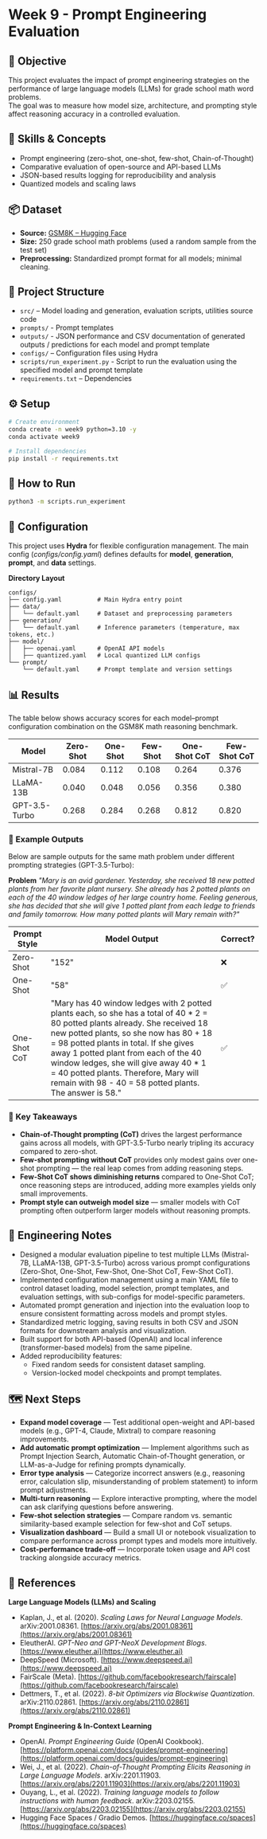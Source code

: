 # Week 9 - Prompt Engineering Evaluation

## 📌 Objective
This project evaluates the impact of prompt engineering strategies on the performance of large language models (LLMs) for grade school math word problems.  
The goal was to measure how model size, architecture, and prompting style affect reasoning accuracy in a controlled evaluation.

## 🧩 Skills & Concepts
- Prompt engineering (zero-shot, one-shot, few-shot, Chain-of-Thought)  
- Comparative evaluation of open-source and API-based LLMs  
- JSON-based results logging for reproducibility and analysis  
- Quantized models and scaling laws

## 📦 Dataset
- **Source:** [GSM8K – Hugging Face](https://huggingface.co/datasets/gsm8k)  
- **Size:** 250 grade school math problems (used a random sample from the test set)  
- **Preprocessing:** Standardized prompt format for all models; minimal cleaning.

## 📂 Project Structure
- `src/` – Model loading and generation, evaluation scripts, utilities source code
- `prompts/` - Prompt templates 
- `outputs/` - JSON performance and CSV documentation of generated outputs / predictions for each model and prompt template
- `configs/` – Configuration files using Hydra
- `scripts/run_experiment.py` - Script to run the evaluation using the specified model and prompt template
- `requirements.txt` – Dependencies  

## ⚙️ Setup
```bash
# Create environment
conda create -n week9 python=3.10 -y
conda activate week9

# Install dependencies
pip install -r requirements.txt
```

## 🚀 How to Run 
```bash 
python3 -m scripts.run_experiment
```

## 🧪 Configuration
This project uses **Hydra** for flexible configuration management. 
The main config (*configs/config.yaml*) defines defaults for **model**, **generation**, **prompt**, and **data** settings.

**Directory Layout**
```
configs/
├── config.yaml          # Main Hydra entry point
├── data/
│   └── default.yaml     # Dataset and preprocessing parameters
├── generation/
│   └── default.yaml     # Inference parameters (temperature, max tokens, etc.)
├── model/
│   ├── openai.yaml      # OpenAI API models
│   ├── quantized.yaml   # Local quantized LLM configs
└── prompt/
    └── default.yaml     # Prompt template and version settings
```

## 📊 Results
The table below shows accuracy scores for each model–prompt configuration combination on the GSM8K math reasoning benchmark.

| Model          | Zero-Shot | One-Shot | Few-Shot | One-Shot CoT | Few-Shot CoT |
|----------------|-----------|----------|----------|--------------|--------------|
| Mistral-7B     | 0.084     | 0.112    | 0.108    | 0.264        | 0.376        |
| LLaMA-13B      | 0.040     | 0.048    | 0.056    | 0.356        | 0.380        |
| GPT-3.5-Turbo  | 0.268     | 0.284    | 0.268    | 0.812        | 0.820        |

### 📝 Example Outputs 
Below are sample outputs for the same math problem under different prompting strategies (GPT-3.5-Turbo): 

**Problem**
*"Mary is an avid gardener. Yesterday, she received 18 new potted plants from her favorite plant nursery. She already has 2 potted plants on each of the 40 window ledges of her large country home. Feeling generous, she has decided that she will give 1 potted plant from each ledge to friends and family tomorrow. How many potted plants will Mary remain with?"*

| Prompt Style | Model Output | Correct? |
|--------------|-------------|----------|
| Zero-Shot    | "152" | ❌ |
| One-Shot     | "58" | ✅ |
| One-Shot CoT | "Mary has 40 window ledges with 2 potted plants each, so she has a total of 40 * 2 = 80 potted plants already. She received 18 new potted plants, so she now has 80 + 18 = 98 potted plants in total. If she gives away 1 potted plant from each of the 40 window ledges, she will give away 40 * 1 = 40 potted plants. Therefore, Mary will remain with 98 - 40 = 58 potted plants. The answer is 58." | ✅ |

### 📌 Key Takeaways
- **Chain-of-Thought prompting (CoT)** drives the largest performance gains across all models, with GPT-3.5-Turbo nearly tripling its accuracy compared to zero-shot.
- **Few-shot prompting without CoT** provides only modest gains over one-shot prompting — the real leap comes from adding reasoning steps.
- **Few-Shot CoT shows diminishing returns** compared to One-Shot CoT; once reasoning steps are introduced, adding more examples yields only small improvements.
- **Prompt style can outweigh model size** — smaller models with CoT prompting often outperform larger models without reasoning prompts.

## 🧠 Engineering Notes
- Designed a modular evaluation pipeline to test multiple LLMs (Mistral-7B, LLaMA-13B, GPT-3.5-Turbo) across various prompt configurations (Zero-Shot, One-Shot, Few-Shot, One-Shot CoT, Few-Shot CoT).
- Implemented configuration management using a main YAML file to control dataset loading, model selection, prompt templates, and evaluation settings, with sub-configs for model-specific parameters.
- Automated prompt generation and injection into the evaluation loop to ensure consistent formatting across models and prompt styles.
- Standardized metric logging, saving results in both CSV and JSON formats for downstream analysis and visualization.
- Built support for both API-based (OpenAI) and local inference (transformer-based models) from the same pipeline.
- Added reproducibility features:
  - Fixed random seeds for consistent dataset sampling.
  - Version-locked model checkpoints and prompt templates.

## 🗺️ Next Steps
- **Expand model coverage** — Test additional open-weight and API-based models (e.g., GPT-4, Claude, Mixtral) to compare reasoning improvements.
- **Add automatic prompt optimization** — Implement algorithms such as Prompt Injection Search, Automatic Chain-of-Thought generation, or LLM-as-a-Judge for refining prompts dynamically.
- **Error type analysis** — Categorize incorrect answers (e.g., reasoning error, calculation slip, misunderstanding of problem statement) to inform prompt adjustments.
- **Multi-turn reasoning** — Explore interactive prompting, where the model can ask clarifying questions before answering.
- **Few-shot selection strategies** — Compare random vs. semantic similarity-based example selection for few-shot and CoT setups.
- **Visualization dashboard** — Build a small UI or notebook visualization to compare performance across prompt types and models more intuitively.
- **Cost-performance trade-off** — Incorporate token usage and API cost tracking alongside accuracy metrics.

## 🔗 References

**Large Language Models (LLMs) and Scaling**
- Kaplan, J., et al. (2020). *Scaling Laws for Neural Language Models*. arXiv:2001.08361. [https://arxiv.org/abs/2001.08361](https://arxiv.org/abs/2001.08361)  
- EleutherAI. *GPT-Neo and GPT-NeoX Development Blogs*. [https://www.eleuther.ai](https://www.eleuther.ai)  
- DeepSpeed (Microsoft). [https://www.deepspeed.ai](https://www.deepspeed.ai)  
- FairScale (Meta). [https://github.com/facebookresearch/fairscale](https://github.com/facebookresearch/fairscale)  
- Dettmers, T., et al. (2022). *8-bit Optimizers via Blockwise Quantization*. arXiv:2110.02861. [https://arxiv.org/abs/2110.02861](https://arxiv.org/abs/2110.02861)  

**Prompt Engineering & In-Context Learning**
- OpenAI. *Prompt Engineering Guide* (OpenAI Cookbook). [https://platform.openai.com/docs/guides/prompt-engineering](https://platform.openai.com/docs/guides/prompt-engineering)  
- Wei, J., et al. (2022). *Chain-of-Thought Prompting Elicits Reasoning in Large Language Models*. arXiv:2201.11903. [https://arxiv.org/abs/2201.11903](https://arxiv.org/abs/2201.11903)  
- Ouyang, L., et al. (2022). *Training language models to follow instructions with human feedback*. arXiv:2203.02155. [https://arxiv.org/abs/2203.02155](https://arxiv.org/abs/2203.02155)  
- Hugging Face Spaces / Gradio Demos. [https://huggingface.co/spaces](https://huggingface.co/spaces)  